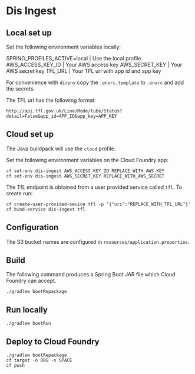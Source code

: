 # Dis Ingest

## Local set up

Set the following environment variables locally:

SPRING_PROFILES_ACTIVE=local | Use the local profile
AWS_ACCESS_KEY_ID | Your AWS access key
AWS_SECRET_KEY | Your AWS secret key
TFL_URL | Your TFL url with app id and app key

For convenience with `direnv` copy the `.envrc.template` to `.envrc` and add the secrets.

The TFL url has the following format:

```
http://api.tfl.gov.uk/Line/Mode/tube/Status?detail=False&app_id=APP_ID&app_key=APP_KEY
```

## Cloud set up

The Java buildpack will use the `cloud` profile.

Set the following environment variables on the Cloud Foundry app:

```
cf set-env dis-ingest AWS_ACCESS_KEY_ID REPLACE_WITH_AWS_KEY
cf set-env dis-ingest AWS_SECRET_KEY REPLACE_WITH_AWS_SECRET
```

The TfL endpoint is obtained from a user provided service called `tfl`. To create run:

```
cf create-user-provided-sevice tfl -p '{"uri":"REPLACE_WITH_TFL_URL"}'
cf bind-service dis-ingest tfl
```

## Configuration

The S3 bucket names are configured in `resources/application.properties`.

## Build

The following command produces a Spring Boot JAR file which Cloud Foundry can accept.

```
./gradlew bootRepackage
```

## Run locally

```
./gradlew bootRun
```

## Deploy to Cloud Foundry

```
./gradlew bootRepackage
cf target -o ORG -s SPACE
cf push
```
